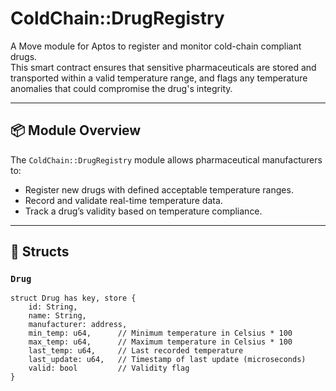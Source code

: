 # ColdChain::DrugRegistry

A Move module for Aptos to register and monitor cold-chain compliant drugs.  
This smart contract ensures that sensitive pharmaceuticals are stored and transported within a valid temperature range, and flags any temperature anomalies that could compromise the drug's integrity.

---

## 📦 Module Overview

The `ColdChain::DrugRegistry` module allows pharmaceutical manufacturers to:

- Register new drugs with defined acceptable temperature ranges.
- Record and validate real-time temperature data.
- Track a drug’s validity based on temperature compliance.

---

## 🧱 Structs

### `Drug`

```move
struct Drug has key, store {
    id: String,
    name: String,
    manufacturer: address,
    min_temp: u64,      // Minimum temperature in Celsius * 100
    max_temp: u64,      // Maximum temperature in Celsius * 100
    last_temp: u64,     // Last recorded temperature
    last_update: u64,   // Timestamp of last update (microseconds)
    valid: bool         // Validity flag
}
